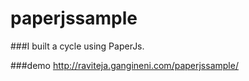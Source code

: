 # paperjssample


###I built a cycle using PaperJs. 

###demo
http://raviteja.gangineni.com/paperjssample/
